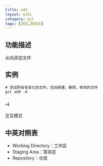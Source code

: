 ```yaml
---
title: add
layout: wiki
category: git
tags: [添加,暂存区]
---
```


## 功能描述

从向添加文件

## 实例

~~~
# 添加所有有变化的文件，包括新建、删除、修改的文件
git add -A
~~~

### -i

交互模式

## 中英对照表

* Working Directory：工作区
* Staging Area：暂存区
* Repository：仓库
